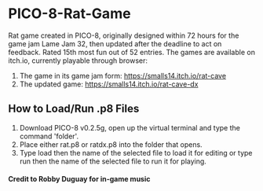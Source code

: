# PICO-8-Rat-Game
Rat game created in PICO-8, originally designed within 72 hours for the game jam Lame Jam 32, then updated after the deadline to act on feedback. Rated 15th most fun out of 52 entries. The games are available on itch.io, currently playable through browser:
1. The game in its game jam form: https://smalls14.itch.io/rat-cave
2. The updated game: https://smalls14.itch.io/rat-cave-dx

## How to Load/Run .p8 Files
1. Download PICO-8 v0.2.5g, open up the virtual terminal and type the command 'folder'.
2. Place either rat.p8 or ratdx.p8 into the folder that opens.
3. Type load then the name of the selected file to load it for editing or type run then the name of the selected file to run it for playing.

#### Credit to Robby Duguay for in-game music
